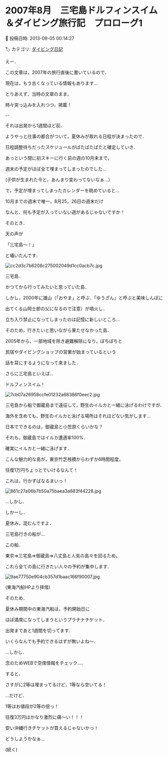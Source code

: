# 2007年8月　三宅島ドルフィンスイム＆ダイビング旅行記　プロローグ1

📅 投稿日時: 2013-09-05 00:14:27

🏷️ カテゴリ: [ダイビング日記](ce3a7a8d424d112fce83ee85c81a0e344.md)

えー．


この文章は，2007年の旅行直後に書いているので．


現在は，もう古くなっている情報もあります…





とりあえず，当時の文章のまま，


時々突っ込みを入れつつ，掲載！


--


それは出発から1週間ほど前．


ようやっと仕事の都合がついて，夏休みが取れる日程が決まったので．


日程調整待ちだったスケジュールがばたばたばたと確定していき．


あっという間に初スキーに行く前の週の10月末まで，


週末の予定がほぼ全て埋まってしまったのでした…


(子供が生まれた今と，あんまり変わってないなぁ…）





で，予定が埋まってしまったカレンダーを眺めていると…


10月までの週末で唯一，8月25，26日の週末だけ


なんと．何も予定が入っていない週があるじゃないですか！





そのとき．


天の声が


「三宅島～！」


と囁いたんです．




![cc2d3c7b6208c275002049d1cc0acb7c.jpg](images/cc2d3c7b6208c275002049d1cc0acb7c.jpg)







三宅島．


かつてから行ってみたいと思っていた島．





しかし，2000年に雄山（「おやま」と呼ぶ．「ゆうざん」と呼ぶと美味しんぼに


出てくる山岡士郎の父になるので注意）が噴火し．


立ち入り禁止になってしまったのは記憶に新しいところ…





そのため，行きたいと思いながら果たせなかった島．





2005年から，一部地域を除き避難解除になり，ぼちぼちと


民宿やダイビングショップの営業が始まっているという


話を耳にするようになって来ました．





さらに三宅島といえば…


ドルフィンスイム！




![7cb07a26958ccfe01232a68386f0eec2.jpg](images/7cb07a26958ccfe01232a68386f0eec2.jpg)




三宅島から船で御蔵島まで遠征して，野生のイルカと一緒に泳げるわけですが．


海外を含めても，野生のイルカと泳げる場所はそれほどない気がします…


日本でできるのは，御蔵島と小笠原くらいかな？


それも，御蔵島ではイルカ遭遇率100%．


確実にイルカと一緒に泳げます．





こんな魅力的な島が，東京竹芝桟橋からわずか6時間程度，


往復1万円ちょっとでいけるなんて！


これは，行かずばなるまいっ！




![861c27a06b7b50a75baea3a683f44228.jpg](images/861c27a06b7b50a75baea3a683f44228.jpg)




…しかし．


しかーし．


夏休み，混むんですよ．


三宅島行きの船が…


この船．


東京⇒三宅島⇒御蔵島⇒八丈島と人気の島々を回るため，


これら全ての島に行きたい人々の予約が集中します．




![9ae77750e904cb357d1baac166f90007.jpg](images/9ae77750e904cb357d1baac166f90007.jpg)




(東海汽船HPより拝借)


そのため．


夏休み期間中の東海汽船は，予約開始日に


ほぼ満席になってしまうというプラチナチケット．


出発まであと1週間を切ってます．


いくらなんでも予約できるはずが無いよね～．





…しかし．


念のためWEBで空席情報をチェック…．


すると．


さすがに2等は埋まってるけど，1等なら空いてる！





…だけど．


1等はお値段が2等の倍っ！


往復3万円はかなり激烈に痛～い！！！


安い沖縄行きチケットが買えるじゃないかっ！


どうしようかなぁ…


(続く)
